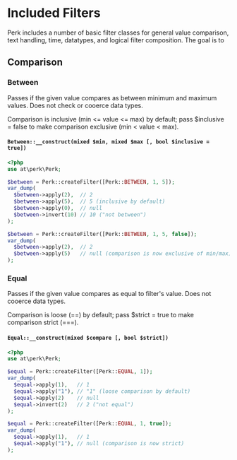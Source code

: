 # Included Filters

Perk includes a number of basic filter classes for general value comparison,
text handling, time, datatypes, and logical filter composition.
The goal is to

## Comparison

### Between

Passes if the given value compares as between minimum and maximum values.
Does not check or cooerce data types.

Comparison is inclusive (min <= value <= max) by default;
pass $inclusive = false to make comparison exclusive (min < value < max).

#### `Between::__construct(mixed $min, mixed $max [, bool $inclusive = true])`

```php
<?php
use at\perk\Perk;

$between = Perk::createFilter([Perk::BETWEEN, 1, 5]);
var_dump(
  $between->apply(2),  // 2
  $between->apply(5),  // 5 (inclusive by default)
  $between->apply(0),  // null
  $between->invert(10) // 10 ("not between")
);

$between = Perk::createFilter([Perk::BETWEEN, 1, 5, false]);
var_dump(
  $between->apply(2),  // 2
  $between->apply(5)   // null (comparison is now exclusive of min/max)
);
```

### Equal

Passes if the given value compares as equal to filter's value.
Does not cooerce data types.

Comparison is loose (==) by default; pass $strict = true to make comparison strict (===).

#### `Equal::__construct(mixed $compare [, bool $strict])`

```php
<?php
use at\perk\Perk;

$equal = Perk::createFilter([Perk::EQUAL, 1]);
var_dump(
  $equal->apply(1),   // 1
  $equal->apply("1"), // "1" (loose comparison by default)
  $equal->apply(2)    // null
  $equal->invert(2)   // 2 ("not equal")
);

$equal = Perk::createFilter([Perk::EQUAL, 1, true]);
var_dump(
  $equal->apply(1),   // 1
  $equal->apply("1"), // null (comparison is now strict)
);
```
